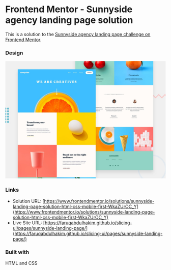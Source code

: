 # Frontend Mentor - Sunnyside agency landing page solution

This is a solution to the [Sunnyside agency landing page challenge on Frontend Mentor](https://www.frontendmentor.io/challenges/sunnyside-agency-landing-page-7yVs3B6ef).

### Design

![](./preview.jpg)

### Links

- Solution URL: [https://www.frontendmentor.io/solutions/sunnyside-landing-page-solution-html-css-mobile-first-WkaZUrOC_Y](https://www.frontendmentor.io/solutions/sunnyside-landing-page-solution-html-css-mobile-first-WkaZUrOC_Y)
- Live Site URL: [https://faruqabdulhakim.github.io/slicing-ui/pages/sunnyside-landing-page/](https://faruqabdulhakim.github.io/slicing-ui/pages/sunnyside-landing-page/)

### Built with

HTML and CSS